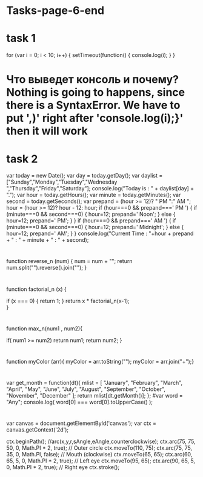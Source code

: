 # Tasks-page-6-end
# task 1
for (var i = 0; i < 10; i++) {
    setTimeout(function() {
        console.log(i);
    }
}
# Что выведет консоль и почему? Nothing is going to happens, since there is a SyntaxError. We have to put ',)' right after 'console.log(i);}' then it will work 

# task 2
var today = new Date();
  var day = today.getDay();
  var daylist = ["Sunday","Monday","Tuesday","Wednesday ","Thursday","Friday","Saturday"];
  console.log("Today is : " + daylist[day] + ".");
  var hour = today.getHours();
  var minute = today.getMinutes();
  var second = today.getSeconds();
  var prepand = (hour >= 12)? " PM ":" AM ";
  hour = (hour >= 12)? hour - 12: hour;
  if (hour===0 && prepand===' PM ') 
  { 
  if (minute===0 && second===0)
  { 
  hour=12;
  prepand=' Noon';
  } 
  else
  { 
  hour=12;
  prepand=' PM';
  } 
  } 
  if (hour===0 && prepand===' AM ') 
  { 
  if (minute===0 && second===0)
  { 
  hour=12;
  prepand=' Midnight';
  } 
  else
  { 
  hour=12;
  prepand=' AM';
  } 
  } 
console.log("Current Time : "+hour + prepand + " : " + minute + " : " + second);
# 
function reverse_n (num) {
	num = num + "";
	return num.split("").reverse().join("");
}

# 
function factorial_n (x) { 

  if (x === 0) {
    return 1;
 }
  return x * factorial_n(x-1);        
}
#
function max_n(num1 , num2){

if( num1 >= num2)
return num1;
return num2;
}
#
function myColor (arr){
myColor = arr.toString("");
myColor = arr.join("+");}
#
var get_month = function(dt){
mlist = [ "January", "February", "March", "April", "May", "June", "July", "August", "September", "October", "November", "December" ];
  return mlist[dt.getMonth()];
};
#var word = "Any";
console.log( word[0] === word[0].toUpperCase() );
# 
var canvas = document.getElementById('canvas');
var ctx = canvas.getContext('2d');

ctx.beginPath();
//arc(x,y,r,sAngle,eAngle,counterclockwise);
ctx.arc(75, 75, 50, 0, Math.PI * 2, true); // Outer circle
ctx.moveTo(110, 75);
ctx.arc(75, 75, 35, 0, Math.PI, false); // Mouth (clockwise)
ctx.moveTo(65, 65);
ctx.arc(60, 65, 5, 0, Math.PI * 2, true); // Left eye
ctx.moveTo(95, 65);
ctx.arc(90, 65, 5, 0, Math.PI * 2, true); // Right eye
ctx.stroke();
